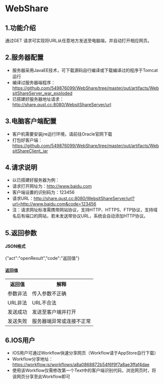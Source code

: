 # WebShare

## 1.功能介绍
 通过GET 请求可实现将URL从任意地方发送至电脑端，并自动打开相应网页。

## 2.服务器配置
 * 服务器采用JavaEE技术，可下载源码自行编译或下载编译过的程序于Tomcat运行
 * 编译过服务器端程序：https://github.com/549876099/WebShare/tree/master/out/artifacts/WebsitShareServer_war_exploded
 * 已搭建好服务器地址请求：http://share.qust.cc:8080/WebsitShareServer/url

## 3.电脑客户端配置
 * 客户机需要安装jre运行环境，请前往Oracle官网下载
 * 打包好客户端：https://github.com/549876099/WebShare/tree/master/out/artifacts/WebsitShareClient_jar

## 4.请求说明
 * 以已搭建好服务器为例：
 * 请求打开网址为：http://www.baidu.com
 * 客户端设置的识别码为：123456
 * 请求URL：http://share.qust.cc:8080/WebsitShareServer/url?url=http://www.baidu.com&code=123456
 * 注：请求网址标准需携带网站协议，支持HTTP、HTTPS、FTP协议，支持域名后有端口的网站，若未发送带协议URL，系统会自动添加HTTP协议。
## 5.返回参数
 #### JSON格式
 {"act":"openResult","code":"返回值"}
 
 #### 返回值
 
 <table>
  <tr>
    <th>返回值</th>
    <th>解释</th>
  </tr>
  <tr>
    <td>参数非法</td>
    <td>传入参数不正确</td>
  </tr>
  <tr>
    <td>URL非法</td>
    <td>URL不合法</td>
  </tr>
  <tr>
    <td>发送成功</td>
    <td>发送至客户端并打开</td>
  </tr>
  <tr>
    <td>发送失败</td>
    <td>服务器端异常或连接不正常</td>
  </tr>
</table>
   
## 6.IOS用户
 * IOS用户可通过Workflow快速分享网页（Workflow请于AppStore自行下载）
 * Workflow分享地址：https://workflow.is/workflows/a8a0868872b54f6f9f7a8ae3ffaf4dae
 * 使用该Workflow仅需修改第一个Text中的客户端识别代码，浏览网页时，将该网页分享至此Workflow即可
